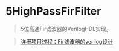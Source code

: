 # 5HighPassFirFilter

>5位高通Fir滤波器的VerilogHDL实现。

>[详细项目过程：Fir滤波器的verilog设计](https://mengze.top/Fir滤波器的verilog设计/)

